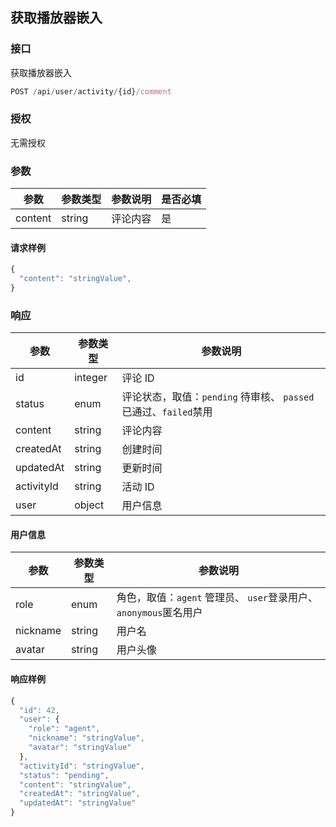 ## 获取播放器嵌入

### 接口
获取播放器嵌入

```js
POST /api/user/activity/{id}/comment
```
### 授权
无需授权

### 参数

| 参数    	| 参数类型	| 参数说明	| 是否必填	|
| ------  	| -------	| --------- | ---- 		|
| content 	| string  	| 评论内容   	| 是    		|

#### 请求样例

```js
{
  "content": "stringValue",
}
```

### 响应

| 参数   | 参数类型   | 参数说明  |
| ---- | ------ | ----- |
| id | integer | 评论 ID |
| status | enum | 评论状态，取值：`pending` 待审核、 `passed`已通过、`failed`禁用 |
| content | string | 评论内容 |
| createdAt | string | 创建时间 |
| updatedAt | string | 更新时间 |
| activityId | string | 活动 ID |
| user | object | 用户信息 |

#### 用户信息

| 参数   | 参数类型   | 参数说明  |
| ---- | ------ | ----- |
| role | enum | 角色，取值：`agent` 管理员、 `user`登录用户、`anonymous`匿名用户 |
| nickname | string | 用户名 |
| avatar | string | 用户头像 |

#### 响应样例
```js
{
  "id": 42,
  "user": {
    "role": "agent",
    "nickname": "stringValue",
    "avatar": "stringValue"
  },
  "activityId": "stringValue",
  "status": "pending",
  "content": "stringValue",
  "createdAt": "stringValue",
  "updatedAt": "stringValue"
}
```


